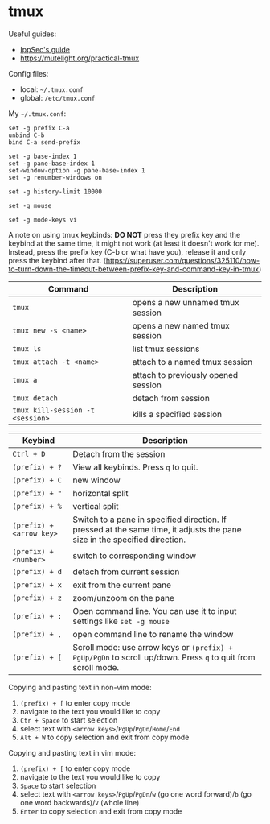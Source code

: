 # tmux

Useful guides:
- [IppSec's guide](https://www.youtube.com/watch?v=Lqehvpe_djs)
- https://mutelight.org/practical-tmux

Config files:
- local: `~/.tmux.conf`
- global: `/etc/tmux.conf`

My `~/.tmux.conf`:
```
set -g prefix C-a
unbind C-b
bind C-a send-prefix

set -g base-index 1
set -g pane-base-index 1
set-window-option -g pane-base-index 1
set -g renumber-windows	on

set -g history-limit 10000

set -g mouse

set -g mode-keys vi
```

A note on using tmux keybinds: **DO NOT** press they prefix key and the keybind at the same time, it might not work (at least it doesn't work for me). Instead, press the prefix key (C-b or what have you), release it and only press the keybind after that. (https://superuser.com/questions/325110/how-to-turn-down-the-timeout-between-prefix-key-and-command-key-in-tmux)

| Command | Description |
|-|-|
| `tmux` | opens a new unnamed tmux session |
| `tmux new -s <name>` | opens a new named tmux session |
| `tmux ls` | list tmux sessions |
| `tmux attach -t <name>` | attach to a named tmux session |
| `tmux a` | attach to previously opened session |
| `tmux detach` | detach from session |
| `tmux kill-session -t <session>`| kills a specified session |


| Keybind | Description |
|-|-|
| `Ctrl + D` | Detach from the session |
| `(prefix) + ?` | View all keybinds. Press `q` to quit. |
| `(prefix) + C` | new window |
| `(prefix) + "` | horizontal split |
| `(prefix) + %` | vertical split |
| `(prefix) + <arrow key>` | Switch to a pane in specified direction. If pressed at the same time, it adjusts the pane size in the specified direction. |
| `(prefix) + <number>` | switch to corresponding window |
| `(prefix) + d` | detach from current session |
| `(prefix) + x` | exit from the current pane |
| `(prefix) + z` | zoom/unzoom on the pane |
| `(prefix) + :` | Open command line. You can use it to input settings like `set -g mouse` |
| `(prefix) + ,` | open command line to rename the window |
| `(prefix) + [` | Scroll mode: use arrow keys or `(prefix) + PgUp/PgDn` to scroll up/down. Press `q` to quit from scroll mode. |

Copying and pasting text in non-vim mode:
1. `(prefix) + [` to enter copy mode
2. navigate to the text you would like to copy
3. `Ctr + Space` to start selection
4. select text with `<arrow keys>`/`PgUp`/`PgDn`/`Home`/`End`
5. `Alt + W` to copy selection and exit from copy mode

Copying and pasting text in vim mode:
1. `(prefix) + [` to enter copy mode
2. navigate to the text you would like to copy
3. `Space` to start selection
4. select text with `<arrow keys>`/`PgUp`/`PgDn`/`w` (go one word forward)/`b` (go one word backwards)/`V` (whole line)
5. `Enter` to copy selection and exit from copy mode
